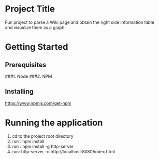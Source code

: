 # Project Title
Fun project to parse a Wiki page and obtain the right side information table and visualize them as a graph.

# Getting Started
## Prerequisites
###1. Node
###2. NPM

## Installing
https://www.npmjs.com/get-npm

# Running the application
1. cd to the project root directory
2. run : npm install
3. run : npm install -g http-server
4. run: http-server -o http://localhost:8080/index.html
